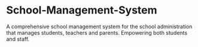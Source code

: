 # School-Management-System
A comprehensive school management system for the school administration that manages students, teachers and parents. Empowering both students and staff.
